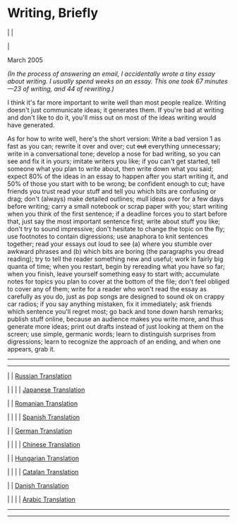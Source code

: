 # Writing,  Briefly

| | [](index.html)  
  
|   
  
March 2005  
  
_(In the process of answering an email, I accidentally wrote a tiny essay about writing. I usually spend weeks on an essay. This one took 67 minutes—23 of writing, and  44 of rewriting.)_  
  
I think it's far more important to write well than most people realize. Writing doesn't just communicate ideas; it generates them. If you're bad at writing and don't like to do it, you'll miss out on most of the ideas writing would have generated.  
  
As for how to write well, here's the short version: Write a bad version 1 as fast as you can; rewrite it over and over; cut ~~out~~ everything unnecessary; write in a conversational tone; develop a nose for bad writing, so you can see and fix it in yours; imitate writers you like; if you can't get started, tell someone what you plan to write about, then write down what you said; expect 80% of the ideas in an essay to happen after you start writing it, and 50% of those you start with to be wrong; be confident enough to cut; have friends you trust read your stuff and tell you which bits are confusing or drag; don't (always) make detailed outlines; mull ideas over for a few days before writing; carry a small notebook or scrap paper with you; start writing when you think of the first sentence; if a deadline forces you to start before that, just say the most important sentence first; write about stuff you like; don't try to sound impressive; don't hesitate to change the topic on the fly; use footnotes to contain digressions; use anaphora to knit sentences together; read your essays out loud to see (a) where you stumble over awkward phrases and (b) which bits are boring (the paragraphs you dread reading); try to tell the reader something new and useful; work in fairly big quanta of time; when you restart, begin by rereading what you have so far; when you finish, leave yourself something easy to start with; accumulate notes for topics you plan to cover at the bottom of the file; don't feel obliged to cover any of them; write for a reader who won't read the essay as carefully as you do, just as pop songs are designed to sound ok on crappy car radios;  if you say anything mistaken, fix it immediately; ask friends which sentence you'll regret most; go back and tone down harsh remarks; publish stuff online, because an audience makes you write more, and thus generate more ideas; print out drafts instead of just looking at them on the screen; use simple, germanic words; learn to distinguish surprises from digressions; learn to recognize the approach of an ending, and when one appears, grab it.  
  
  
---  
  
  
---  
| | [Russian Translation](http://www.livejournal.com/users/thesz/5621.html)  
  
| | | | [Japanese Translation](http://d.hatena.ne.jp/doyu/20050523)  
  
  
| | [Romanian Translation](http://ro.goobix.com/pg/writing44/)  
  
| | | | [Spanish Translation](https://matiasandina.netlify.com/2020/01/escribiendo-en-pocas-palabras/)  
  
  
| | [German Translation](http://wiki.njh.eu/Schreiben_-_kurz_gefasst)  
  
| | | | [Chinese Translation](http://cs.unm.edu/~cliu/WritingBriefly_by_pg.htm)  
  
  
| | [Hungarian Translation](http://idp1.blog.hu/)  
  
| | | | [Catalan Translation](http://capalfar.wordpress.com/2007/10/16/traduccions-de-paul-graham-1-writing-briefly/)  
  
  
| | [Danish Translation](http://baltzersen.info/articles/writing_briefly.php)  
  
| | | | [Arabic Translation](https://tldrarabiccontents.blogspot.com/2020/01/blog-post_28.html)  
  
  
  
  
  

* * *  
  
---
